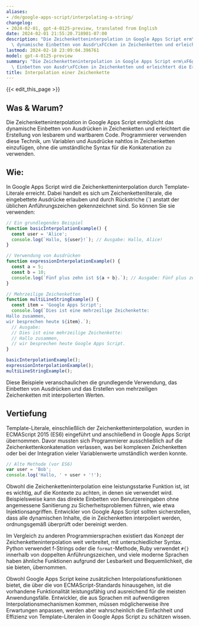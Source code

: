 ```yaml
---
aliases:
- /de/google-apps-script/interpolating-a-string/
changelog:
- 2024-02-01, gpt-4-0125-preview, translated from English
date: 2024-02-01 21:55:20.718901-07:00
description: "Die Zeichenketteninterpolation in Google Apps Script erm\xF6glicht das\
  \ dynamische Einbetten von Ausdr\xFCcken in Zeichenketten und erleichtert die Erstellung\u2026"
lastmod: 2024-02-18 23:09:04.396761
model: gpt-4-0125-preview
summary: "Die Zeichenketteninterpolation in Google Apps Script erm\xF6glicht das dynamische\
  \ Einbetten von Ausdr\xFCcken in Zeichenketten und erleichtert die Erstellung\u2026"
title: Interpolation einer Zeichenkette
---
```


{{< edit_this_page >}}

## Was & Warum?

Die Zeichenketteninterpolation in Google Apps Script ermöglicht das dynamische Einbetten von Ausdrücken in Zeichenketten und erleichtert die Erstellung von lesbarem und wartbarem Code. Programmierer verwenden diese Technik, um Variablen und Ausdrücke nahtlos in Zeichenketten einzufügen, ohne die umständliche Syntax für die Konkatenation zu verwenden.

## Wie:

In Google Apps Script wird die Zeichenketteninterpolation durch Template-Literale erreicht. Dabei handelt es sich um Zeichenkettenliterale, die eingebettete Ausdrücke erlauben und durch Rückstriche (\`) anstatt der üblichen Anführungszeichen gekennzeichnet sind. So können Sie sie verwenden:

```javascript
// Ein grundlegendes Beispiel
function basicInterpolationExample() {
  const user = 'Alice';
  console.log(`Hallo, ${user}!`); // Ausgabe: Hallo, Alice!
}

// Verwendung von Ausdrücken
function expressionInterpolationExample() {
  const a = 5;
  const b = 10;
  console.log(`Fünf plus zehn ist ${a + b}.`); // Ausgabe: Fünf plus zehn ist 15.
}

// Mehrzeilige Zeichenketten
function multiLineStringExample() {
  const item = 'Google Apps Script';
  console.log(`Dies ist eine mehrzeilige Zeichenkette:
Hallo zusammen,
wir besprechen heute ${item}.`);
  // Ausgabe:
  // Dies ist eine mehrzeilige Zeichenkette:
  // Hallo zusammen,
  // wir besprechen heute Google Apps Script.
}

basicInterpolationExample();
expressionInterpolationExample();
multiLineStringExample();
```

Diese Beispiele veranschaulichen die grundlegende Verwendung, das Einbetten von Ausdrücken und das Erstellen von mehrzeiligen Zeichenketten mit interpolierten Werten.

## Vertiefung

Template-Literale, einschließlich der Zeichenketteninterpolation, wurden in ECMAScript 2015 (ES6) eingeführt und anschließend in Google Apps Script übernommen. Davor mussten sich Programmierer ausschließlich auf die Zeichenkettenkonkatenation verlassen, was bei komplexen Zeichenketten oder bei der Integration vieler Variablenwerte umständlich werden konnte.

```javascript
// Alte Methode (vor ES6)
var user = 'Bob';
console.log('Hallo, ' + user + '!');
```

Obwohl die Zeichenketteninterpolation eine leistungsstarke Funktion ist, ist es wichtig, auf die Kontexte zu achten, in denen sie verwendet wird. Beispielsweise kann das direkte Einbetten von Benutzereingaben ohne angemessene Sanitierung zu Sicherheitsproblemen führen, wie etwa Injektionsangriffen. Entwickler von Google Apps Script sollten sicherstellen, dass alle dynamischen Inhalte, die in Zeichenketten interpoliert werden, ordnungsgemäß überprüft oder bereinigt werden.

Im Vergleich zu anderen Programmiersprachen existiert das Konzept der Zeichenketteninterpolation weit verbreitet, mit unterschiedlicher Syntax. Python verwendet f-Strings oder die `format`-Methode, Ruby verwendet `#{}` innerhalb von doppelten Anführungszeichen, und viele moderne Sprachen haben ähnliche Funktionen aufgrund der Lesbarkeit und Bequemlichkeit, die sie bieten, übernommen.

Obwohl Google Apps Script keine zusätzlichen Interpolationsfunktionen bietet, die über die von ECMAScript-Standards hinausgehen, ist die vorhandene Funktionalität leistungsfähig und ausreichend für die meisten Anwendungsfälle. Entwickler, die aus Sprachen mit aufwendigeren Interpolationsmechanismen kommen, müssen möglicherweise ihre Erwartungen anpassen, werden aber wahrscheinlich die Einfachheit und Effizienz von Template-Literalen in Google Apps Script zu schätzen wissen.
